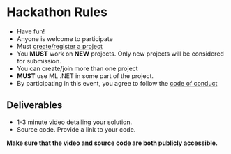 # Hackathon Rules

- Have fun!
- Anyone is welcome to participate
- Must [create/register a project](https://github.com/virtualmlnet/hackathon-2020/issues/new?assignees=&labels=&template=idea.md&title=ML.NET+Hackathon+Idea)
- You **MUST** work on **NEW** projects. Only new projects will be considered for submission.
- You can create/join more than one project
- **MUST** use ML .NET in some part of the project.
- By participating in this event, you agree to follow the [code of conduct](code-of-conduct.md)

## Deliverables

- 1-3 minute video detailing your solution.
- Source code. Provide a link to your code.

**Make sure that the video and source code are both publicly accessible.**